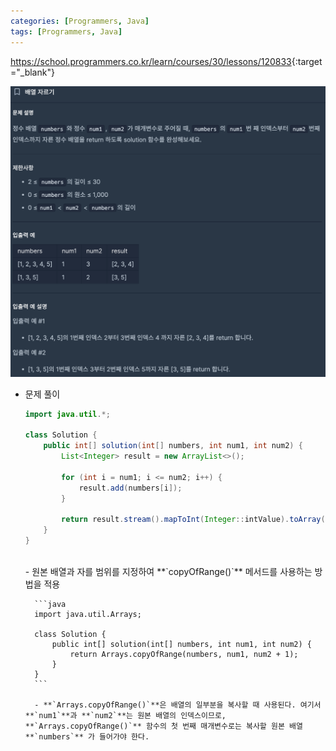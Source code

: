 ```yaml
---
categories: [Programmers, Java]
tags: [Programmers, Java] 
---
```


<https://school.programmers.co.kr/learn/courses/30/lessons/120833>{:target="_blank"}

![문제](/assets/img/programmers/java/%EB%B0%B0%EC%97%B4_%EC%9E%90%EB%A5%B4%EA%B8%B0.png)

- 문제 풀이
    
    ```java
    import java.util.*;
    
    class Solution {
        public int[] solution(int[] numbers, int num1, int num2) {
            List<Integer> result = new ArrayList<>();
            
            for (int i = num1; i <= num2; i++) {
                result.add(numbers[i]);
            }
            
            return result.stream().mapToInt(Integer::intValue).toArray();
        }
    }
    ```
    
    <br>
    - 원본 배열과 자를 범위를 지정하여 **`copyOfRange()`** 메서드를 사용하는 방법을 적용
        
        ```java
        import java.util.Arrays;
        
        class Solution {
            public int[] solution(int[] numbers, int num1, int num2) {
                return Arrays.copyOfRange(numbers, num1, num2 + 1);
            }
        }
        ```
        
        - **`Arrays.copyOfRange()`**은 배열의 일부분을 복사할 때 사용된다. 여기서 **`num1`**과 **`num2`**는 원본 배열의 인덱스이므로, **`Arrays.copyOfRange()`** 함수의 첫 번째 매개변수로는 복사할 원본 배열**`numbers`** 가 들어가야 한다.